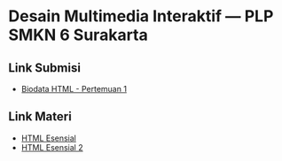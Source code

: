 # Desain Multimedia Interaktif — PLP SMKN 6 Surakarta

## Link Submisi
- [Biodata HTML - Pertemuan 1](https://drive.google.com/drive/folders/1ag2b-tlj29s7lcuTuRzbLDJT62zni2Ym?usp=sharing)

## Link Materi
- [HTML Esensial](https://docs.google.com/presentation/d/1t-l7zovvT3wqss1xJqiVKpTdoyb5WlnolckkM_JEadA/edit?usp=sharing)
- [HTML Esensial 2](https://docs.google.com/presentation/d/1LFYdKDG7EHeGNsKrfTZEDevcC1-jbsiCzdKojZ_9HZw/edit?usp=sharing)
